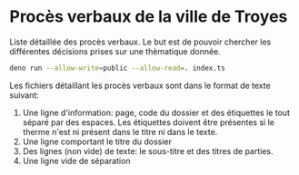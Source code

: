 # Procès verbaux de la ville de Troyes

Liste détaillée des procès verbaux. Le but est de pouvoir chercher les
différentes décisions prises sur une thèmatique donnée.

```sh
deno run --allow-write=public --allow-read=. index.ts
```

Les fichiers détaillant les procès verbaux sont dans le format de texte suivant:

1. Une ligne d'information: page, code du dossier et des étiquettes le tout
   séparé par des espaces. Les étiquettes doivent être présentes si le therme
   n'est ni présent dans le titre ni dans le texte.
2. Une ligne comportant le titre du dossier
3. Des lignes (non vide) de texte: le sous-titre et des titres de parties.
4. Une ligne vide de séparation

